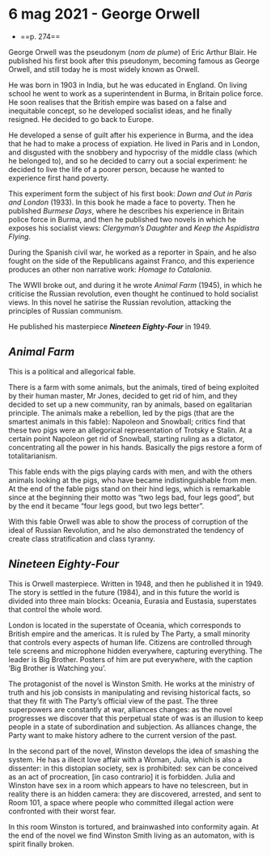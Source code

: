 # 6 mag 2021 - George Orwell
- ==p. 274==

George Orwell was the pseudonym (*nom de plume*) of Eric Arthur Blair.
He published his first book after this pseudonym, becoming famous as George Orwell, and still today he is most widely known as Orwell.

He was born in 1903 in India, but he was educated in England. On living school he went to work as a superintendent in Burma, in Britain police force.
He soon realises that the British empire was based on a false and inequitable concept, so he developed socialist ideas, and he finally resigned. He decided to go back to Europe.

He developed a sense of guilt after his experience in Burma, and the idea that he had to make a process of expiation. He lived in Paris and in London, and disgusted with the snobbery and hypocrisy of the middle class (which he belonged to), and so he decided to carry out a social experiment: he decided to live the life of a poorer person, because he wanted to experience first hand poverty.

This experiment form the subject of his first book: *Down and Out in Paris and London* (1933). In this book he made a face to poverty.
Then he published *Burmese Days*, where he describes his experience in Britain police force in Burma, and then he published two novels in which he exposes his socialist views: *Clergyman’s Daughter* and *Keep the Aspidistra Flying*.

During the Spanish civil war, he worked as a reporter in Spain, and he also fought on the side of the Republicans against Franco, and this experience produces an other non narrative work: *Homage to Catalonia*.

The WWII broke out, and during it he wrote *Animal Farm* (1945), in which he criticise the Russian revolution, even thought he continued to hold socialist views. In this novel he satirise the Russian revolution, attacking the principles of Russian communism.

He published his masterpiece **_Nineteen Eighty-Four_** in 1949.

## *Animal Farm*
This is a political and allegorical fable.

There is a farm with some animals, but the animals, tired of being exploited by their human master, Mr Jones, decided to get rid of him, and they decided to set up a new community, ran by animals, based on egalitarian principle.
The animals make a rebellion, led by the pigs (that are the smartest animals in this fable): Napoleon and Snowball; critics find that these two pigs were an allegorical representation of Trotsky e Stalin. At a certain point Napoleon get rid of Snowball, starting ruling as a dictator, concentrating all the power in his hands. Basically the pigs restore a form of totalitarianism.

This fable ends with the pigs playing cards with men, and with the others animals looking at the pigs, who have became indistinguishable from men.
At the end of the fable pigs stand on their hind legs, which is remarkable since at the beginning their motto was “two legs bad, four legs good”, but by the end it became “four legs good, but two legs better”.

With this fable Orwell was able to show the process of corruption of the ideal of Russian Revolution, and he also demonstrated the tendency of create class stratification and class tyranny.

## *Nineteen Eighty-Four*
This is Orwell masterpiece. Written in 1948, and then he published it in 1949.
The story is settled in the future (1984), and in this future the world is divided into three main blocks: Oceania, Eurasia and Eustasia, superstates that control the whole word.

London is located in the superstate of Oceania, which corresponds to British empire and the americas. It is ruled by The Party, a small minority that controls every aspects of human life. Citizens are controlled through tele screens and microphone hidden everywhere, capturing everything.
The leader is Big Brother. Posters of him are put everywhere, with the caption ‘Big Brother is Watching you’.

The protagonist of the novel is Winston Smith. He works at the ministry of truth and his job consists in manipulating and revising historical facts, so that they fit with The Party’s official view of the past. 
The three superpowers are constantly at war, alliances changes: as the novel progresses we discover that this perpetual state of was is an illusion to keep people in a state of subordination and subjection.
As alliances change, the Party want to make history adhere to the current version of the past.

In the second part of the novel, Winston develops the idea of smashing the system. He has a illecit love affair with a Woman, Julia, which is also a dissenter: in this distopian society, sex is prohibited: sex can be conceived as an act of procreation, [in caso contrario] it is forbidden.
Julia and Winston have sex in a room which appears to have no telescreen, but in reality there is an hidden camera: they are discovered, arrested, and sent to Room 101, a space where people who committed illegal action were confronted with their worst fear.

In this room Winston is tortured, and brainwashed into conformity again. At the end of the novel we find Winston Smith living as an automaton, with is spirit finally broken.